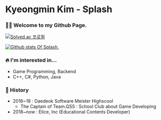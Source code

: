 # Kyeongmin Kim - Splash

### 🙌🏻 Welcome to my Github Page.

[![Solved.ac
프로필](http://mazassumnida.wtf/api/mini/generate_badge?boj=leomessi)](https://solved.ac/leomessi)

[![Github stats Of Splash.](https://github-readme-stats.vercel.app/api?username=usernameSplash&show_icons=true&theme=graywhite)](https://github.com/anuraghazra/github-readme-stats) 

### 🔥 I'm interested in...

* Game Programming, Backend
* C++, C#, Python, Java

### 📖 History

* 2016~18 : Daedeok Software Meister Highscool
  * The Captain of Team.QSS : School Club about Game Developing
* 2018~now : Elice, Inc (Educational Contents Developer)
